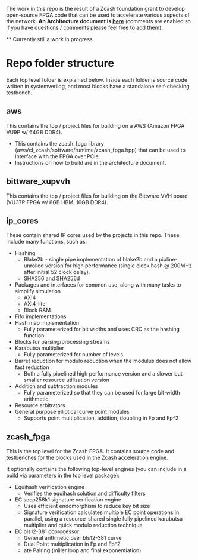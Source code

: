 The work in this repo is the result of a Zcash foundation grant to develop open-source FPGA code that can be used to accelerate various aspects of the network.
**An Architecture document is [here](https://docs.google.com/document/d/1zKZP0SlvL1LxzCStOaIWPoddgXfRXx6f_vveiZj8w0E/edit?usp=sharing)** (comments are enabled so if you have questions / comments please feel free to add them).

** Currently still a work in progress

# Repo folder structure

Each top level folder is explained below. Inside each folder is source code written in systemverilog, and most blocks have a standalone self-checking testbench.

## aws

This contains the top / project files for building on a AWS (Amazon FPGA VU9P w/ 64GB DDR4).

* This contains the zcash_fpga library (aws/cl_zcash/software/runtime/zcash_fpga.hpp) that can be used to interface with the FPGA over PCIe.
* Instructions on how to build are in the architecture document.

## bittware_xupvvh

This contains the top / project files for building on the Bittware VVH board (VU37P FPGA w/ 8GB HBM, 16GB DDR4).

## ip_cores

These contain shared IP cores used by the projects in this repo. These include many functions, such as:

* Hashing
  - Blake2b - single pipe implementation of blake2b and a pipline-unrolled version for high performance (single clock hash @ 200MHz after initial 52 clock delay).
  - SHA256 and SHA256d
* Packages and interfaces for common use, along with many tasks to simplify simulation
  - AXI4
  - AXI4-lite
  - Block RAM
* Fifo implementations
* Hash map implementation
  - Fully parameterized for bit widths and uses CRC as the hashing function
* Blocks for parsing/processing streams
* Karabutsa multiplier
  - Fully parameterized for number of levels
* Barret reduction for modulo reduction when the modulus does not allow fast reduction
  - Both a fully pipelined high performance version and a slower but smaller resource utilization version
* Addition and subtraction modules
  - Fully parameterized so that they can be used for large bit-width arithmetic
* Resource arbitrators
* General purpose elliptical curve point modules
  - Supports point multiplication, addition, doubling in Fp and Fp^2

## zcash_fpga

This is the top level for the Zcash FPGA. It contains source code and testbenches for the blocks used in the Zcash acceleration engine.

It optionally contains the following top-level engines (you can include in a build via parameters in the top level package):
* Equihash verification engine
  - Verifies the equihash solution and difficulty filters
* EC secp256k1 signature verification engine
  - Uses efficient endomorphism to reduce key bit size
  - Signature verification calculates multiple EC point operations in parallel, using a resource-shared single fully pipelined karabutsa multiplier and quick modulo reduction technique
* EC bls12-381 coprocessor
  - General arithmetic over bls12-381 curve
  - Dual Point multiplication in Fp and Fp^2
  - ate Pairing (miller loop and final exponentiation)

